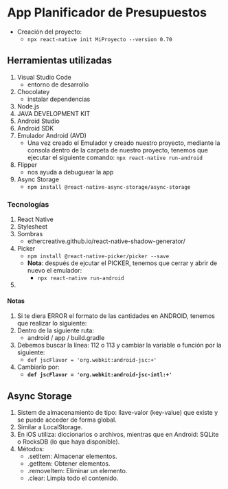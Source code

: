 # App Planificador de Presupuestos

- Creación del proyecto:
    - `npx react-native init MiProyecto --version 0.70`

## Herramientas utilizadas
1. Visual Studio Code 
    - entorno de desarrollo
1. Chocolatey
    - instalar dependencias
1. Node.js
1. JAVA DEVELOPMENT KIT
1. Android Studio
1. Android SDK
1. Emulador Android (AVD) 
    - Una vez creado el Emulador y creado nuestro proyecto, mediante la consola dentro de la carpeta de nuestro proyecto, tenemos que ejecutar el siguiente comando:  `npx react-native run-android`
1. Flipper
    - nos ayuda a debuguear la app
1. Async Storage
    - `npm install @react-native-async-storage/async-storage`


### Tecnologías
1. React Native
1. Stylesheet
1. Sombras
    - ethercreative.github.io/react-native-shadow-generator/
1. Picker
    - `npm install @react-native-picker/picker --save`
    - **Nota**: después de ejcutar el PICKER, tenemos que cerrar y abrir de nuevo el emulador:
        - `npx react-native run-android`
1. 

#### Notas
1. Si te diera ERROR el formato de las cantidades en ANDROID, tenemos que realizar lo siguiente:
1. Dentro de la siguiente ruta:
    - android / app / build.gradle
1. Debemos buscar la línea: 112 o 113 y cambiar la variable o función por la siguiente:
    - `def jscFlavor = 'org.webkit:android-jsc:+'`
1. Cambiarlo por:
    - **`def jscFlavor = 'org.webkit:android-jsc-intl:+'`**

## Async Storage
1. Sistem de almacenamiento de tipo: llave-valor (key-value) que existe y se puede acceder de forma global.
1. Similar a LocalStorage.
1. En iOS utiliza: diccionarios o archivos, mientras que en Android: SQLite o RocksDB (lo que haya disponible).
1. Métodos:
    - .setItem: Almacenar elementos.
    - .getItem: Obtener elementos.
    - .removeItem: Eliminar un elemento.
    - .clear: Limpia todo el contenido.